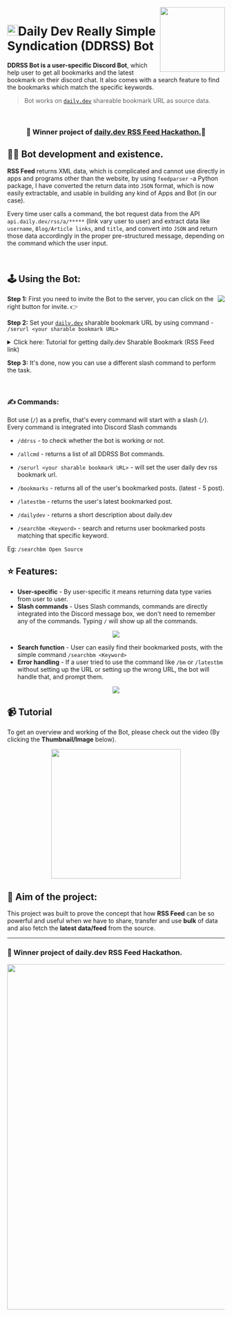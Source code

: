 <img align="right" src="https://user-images.githubusercontent.com/51878265/158046499-30013c0f-9fab-41cf-aad3-71c48c82c2f8.gif" height=150px>
<h1><img src="https://user-images.githubusercontent.com/51878265/158064566-853b9c0a-342f-4597-b88e-40a1cb9621cc.png" height=25>Daily Dev Really Simple Syndication (DDRSS) Bot</h1>

**DDRSS Bot is a user-specific Discord Bot**, which help user to get all bookmarks and the latest bookmark on their discord chat. It also comes with a search feature to find the bookmarks which match the specific keywords.
<br/>

> Bot works on [`daily.dev`](https://daily.dev/) shareable bookmark URL as source data.

<br/>
<b><h3 align="center">🎉 Winner project of <a href="https://twitter.com/dailydotdev/status/1507003555110027276?s=20&t=1jqwj4nvk0KO6uuMStV1Ig">daily.dev RSS Feed Hackathon.</a>🎉 </h3></b>

## 👨‍💻 Bot development and existence.

**RSS Feed** returns XML data, which is complicated and cannot use directly in apps and programs other than the website, by using `feedparser` -a  Python package, I have converted the return data into `JSON` format, which is now easily extractable, and usable in building any kind of Apps and Bot (in our case).

Every time user calls a command, the bot request data from the API `api.daily.dev/rss/a/*****`  (link vary user to user) and extract data like `username`, `Blog/Article links`, and `title`, and convert into `JSON` and return those data accordingly in the proper pre-structured message, depending on the command which the user input.

<br/>

## 🕹️ Using the Bot:

<a href="https://discord.com/oauth2/authorize?client_id=950398355853430824&permissions=414464661568&scope=bot%20applications.commands"><img align ="right" src="https://user-images.githubusercontent.com/51878265/158052899-f3e0760e-cef5-4eeb-bf47-1d9e2e5b2ee4.png"><a>**Step 1:** First you need to invite the Bot to the server, you can click on the right button for invite. 👉
 
**Step 2:** Set your [`daily.dev`](https://daily.dev/) sharable bookmark URL by using command - `/serurl <your sharable bookmark URL>`

<details>
 
 <summary> Click here: Tutorial for getting daily.dev Sharable Bookmark (RSS Feed link) </summary>

https://user-images.githubusercontent.com/51878265/158066794-5129f6f5-15ae-4b99-a764-e3e59bef8631.mp4
 <h6>Video Source - daily.dev Twitter<h6>
  
</details>

**Step 3:** It's done, now you can use a different slash command to perform the task.

<br/>

### ✍️ Commands:

Bot use (`/`) as a prefix, that's every command will start with a slash (`/`). Every command is integrated into Discord Slash commands
  
- `/ddrss` - to check whether the bot is working or not.
  
- `/allcmd` - returns a list of all DDRSS Bot commands.
  
- `/serurl <your sharable bookmark URL>` - will set the user daily dev rss bookmark url.
  
- `/bookmarks` - returns all of the user's bookmarked posts. (latest - 5 post).
  
- `/latestbm` - returns the user's latest bookmarked post.
  
- `/dailydev` - returns a short description about daily.dev
  
 - `/searchbm <Keyword>` - search and returns user bookmarked posts matching that specific keyword.
  
  Eg: `/searchbm Open Source`
  
  
## ⭐ Features:
  
  - **User-specific** - By user-specific it means returning data type varies from user to user.
  - **Slash commands** - Uses Slash commands, commands are directly integrated into the Discord message box, we don't need to remember any of the commands. Typing `/` will show up all the commands.
   
  <p align="center"><img src="https://user-images.githubusercontent.com/51878265/158960622-766606bc-d7d8-45cb-9f76-a14d90cd0c30.png"></p>
   
  - **Search function** - User can easily find their bookmarked posts, with the simple command `/searchbm <Keyword>`
  - **Error handling** - If a user tried to use the command like `/bm` or `/latestbm` without setting up the URL or setting up the wrong URL, the bot will handle that, and prompt them.
  
  <p align="center"><img src="https://user-images.githubusercontent.com/51878265/158960290-0bd28630-32bd-4b2d-b74f-f614607d1543.png"></p>

## 📹 Tutorial

To get an overview and working of the Bot, please check out the video (By clicking the **Thumbnail/Image** below).
  
  <p align="center"><a href="https://youtu.be/y9EkAZh2TtA"><img height="300" src="https://user-images.githubusercontent.com/51878265/158964027-932a81fd-870e-4235-bb40-98ef6f2259d1.png"><a></p>
   
  
## 🎯 Aim of the project:

This project was built to prove the concept that how **RSS Feed** can be so powerful and useful when we have to share, transfer and use **bulk** of data and also fetch the **latest data/feed** from the source. 

---
   
### 🎉 Winner project of daily.dev RSS Feed Hackathon.
   
<p align ="center"><img src=https://user-images.githubusercontent.com/51878265/162356966-daa57aed-1e7a-4048-b62b-bddf20b4b72b.png height="800"></p>

  
